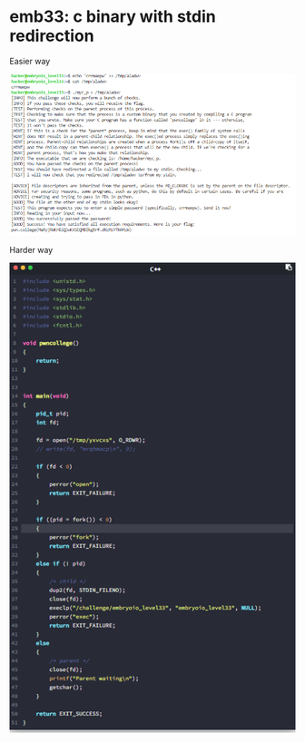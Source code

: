 # emb33: c binary with stdin redirection

Easier way

![where < /tmp/aladwv part is read as argument](<../.gitbook/assets/image (61).png>)

Harder way

![](<../.gitbook/assets/image (21) (1).png>)

